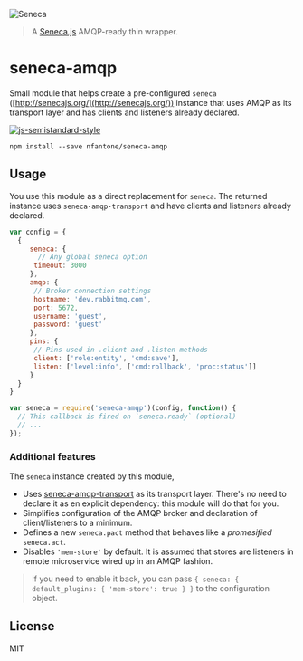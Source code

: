 ![Seneca](http://senecajs.org/files/assets/seneca-logo.png)

> A [Seneca.js][1] AMQP-ready thin wrapper.

# seneca-amqp
Small module that helps create a pre-configured `seneca` ([http://senecajs.org/](http://senecajs.org/)) instance that uses AMQP as its transport layer and has clients and listeners already declared.

[![js-semistandard-style](https://cdn.rawgit.com/flet/semistandard/master/badge.svg)](https://github.com/Flet/semistandard)

```
npm install --save nfantone/seneca-amqp
```

## Usage
You use this module as a direct replacement for `seneca`. The returned instance uses `seneca-amqp-transport` and have clients and listeners already declared.

```javascript
var config = {
  {
     seneca: {
       // Any global seneca option
      timeout: 3000
     },
     amqp: {
      // Broker connection settings
      hostname: 'dev.rabbitmq.com',
      port: 5672,
      username: 'guest',
      password: 'guest'
     },
     pins: {
      // Pins used in .client and .listen methods
      client: ['role:entity', 'cmd:save'],
      listen: ['level:info', ['cmd:rollback', 'proc:status']]
     }
  }
}

var seneca = require('seneca-amqp')(config, function() {
  // This callback is fired on `seneca.ready` (optional)
  // ...
});
```

### Additional features
The `seneca` instance created by this module,
- Uses [seneca-amqp-transport](https://github.com/disintegrator/seneca-amqp-transport) as its transport layer. There's no need to declare it as en explicit dependency: this module will do that for you.
- Simplifies configuration of the AMQP broker and declaration of client/listeners to a minimum.
- Defines a new `seneca.pact` method that behaves like a _promesified_ `seneca.act`.
- Disables `'mem-store'` by default. It is assumed that stores are listeners in remote microservice wired up in an AMQP fashion.

> If you need to enable it back, you can pass `{ seneca: { default_plugins: { 'mem-store': true } }` to the configuration object.

## License
MIT

[1]: http://senecajs.org/
